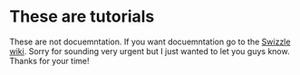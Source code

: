 # These are tutorials

These are not docuemntation. If you want docuemntation go to the [Swizzle wiki](https://github.com/SafelySwift/Swizzle/wiki). Sorry for sounding very urgent but I just wanted to let you guys know. Thanks for your time!
